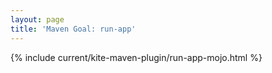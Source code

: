 ```yaml
---
layout: page
title: 'Maven Goal: run-app'
---
```


{% include current/kite-maven-plugin/run-app-mojo.html %}
